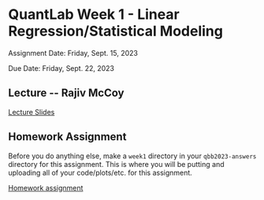 # QuantLab Week 1 - Linear Regression/Statistical Modeling

Assignment Date: Friday, Sept. 15, 2023

Due Date: Friday, Sept. 22, 2023

## Lecture -- Rajiv McCoy

[Lecture Slides](https://docs.google.com/presentation/d/1GRB69Vd9T0Rc7USsuP80GVWdpxa5KWKoT_iWX30gOe0/edit?usp=sharing)


## Homework Assignment

Before you do anything else, make a `week1` directory in your `qbb2023-answers` directory for this assignment. This is where you will be putting and uploading all of your code/plots/etc. for this assignment.

[Homework assignment](https://bxlab.github.io/cmdb-quantbio/assignments/lab/linear_regression/assignment/) 
